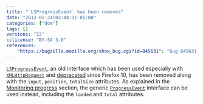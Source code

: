 ```yaml
---
title: "`LSProgressEvent` has been removed"
date: "2013-02-24T03:44:31-05:00"
categories: ["dom"]
tags: []
versions: "22"
cclicense: "BY-SA 3.0"
references:
    "https://bugzilla.mozilla.org/show_bug.cgi?id=845631": "Bug 845631 – Remove nsXMLHttpProgressEvent"
---
```

[`LSProgressEvent`](http://www.w3.org/TR/DOM-Level-3-LS/load-save.html#LS-LSProgressEvent), an old interface which has been used especially with [`XMLHttpRequest`](https://developer.mozilla.org/en-US/docs/Web/API/XMLHttpRequest) and [deprecated](https://bugzilla.mozilla.org/show_bug.cgi?id=616672) since Firefox 10, has been removed along with the `input`, `position`, `totalSize` attributes. As explained in the [Monitoring progress](https://developer.mozilla.org/en-US/docs/Web/API/XMLHttpRequest/Using_XMLHttpRequest#Monitoring_progress) section, the generic [`ProgressEvent`](https://developer.mozilla.org/en-US/docs/Web/API/ProgressEvent) interface can be used instead, including the `loaded` and `total` attributes.
